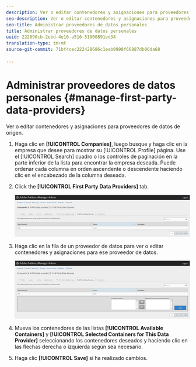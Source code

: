```yaml
---
description: Ver o editar contenedores y asignaciones para proveedores de datos de origen.
seo-description: Ver o editar contenedores y asignaciones para proveedores de datos de origen.
seo-title: Administrar proveedores de datos personales
title: Administrar proveedores de datos personales
uuid: 222890cb-2ebd-4e16-a516-51000891ed34
translation-type: tm+mt
source-git-commit: 71bf4cec222428686c1eab0998f66887db06da68

---
```



# Administrar proveedores de datos personales {#manage-first-party-data-providers}

Ver o editar contenedores y asignaciones para proveedores de datos de origen.

<!-- t_first_party_providers.xml -->

1. Haga clic en **[!UICONTROL Companies]**, luego busque y haga clic en la empresa que desee para mostrar su [!UICONTROL Profile] página. Use el [!UICONTROL Search] cuadro o los controles de paginación en la parte inferior de la lista para encontrar la empresa deseada. Puede ordenar cada columna en orden ascendente o descendente haciendo clic en el encabezado de la columna deseada.

1. Click the **[!UICONTROL First Party Data Providers]** tab.

   ![](assets/first_party_providers.png)

1. Haga clic en la fila de un proveedor de datos para ver o editar contenedores y asignaciones para ese proveedor de datos.

   ![Resultado del paso](assets/first_party_providers_edit.png)

1. Mueva los contenedores de las listas **[!UICONTROL Available Containers]** y **[!UICONTROL Selected Containers for This Data Provider]** seleccionando los contenedores deseados y haciendo clic en las flechas derecha o izquierda según sea necesario.
1. Haga clic **[!UICONTROL Save]** si ha realizado cambios.